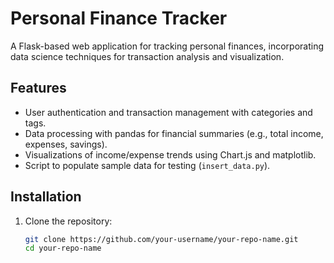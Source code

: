 # Personal Finance Tracker

A Flask-based web application for tracking personal finances, incorporating data science techniques for transaction analysis and visualization.

## Features
- User authentication and transaction management with categories and tags.
- Data processing with pandas for financial summaries (e.g., total income, expenses, savings).
- Visualizations of income/expense trends using Chart.js and matplotlib.
- Script to populate sample data for testing (`insert_data.py`).

## Installation
1. Clone the repository:
   ```bash
   git clone https://github.com/your-username/your-repo-name.git
   cd your-repo-name

